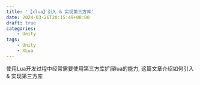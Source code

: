 ```yaml
---
title: '【xlua】引入 & 实现第三方库'
date: 2024-03-26T20:15:49+08:00
draft: true
categories:
    - Unity
tags:
    - Unity
    - XLua
---
```

使用Lua开发过程中经常需要使用第三方库扩展lua的能力, 这篇文章介绍如何引入 & 实现第三方库
<!--more-->